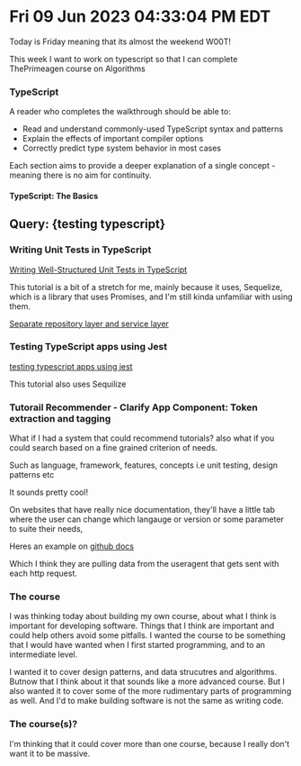 # Fri 09 Jun 2023 04:33:04 PM EDT


Today is Friday meaning that its almost the weekend W00T!

This week I want to work on typescript so that I can complete ThePrimeagen course on Algorithms



### TypeScript

A reader who completes the walkthrough should be able to:
- Read and understand commonly-used TypeScript syntax and patterns
- Explain the effects of important compiler options
- Correctly predict type system behavior in most cases


Each section aims to provide a deeper explanation of a single concept - meaning there is no aim for continuity.

#### TypeScript: The Basics



## Query: {testing typescript}

### Writing Unit Tests in TypeScript

[Writing Well-Structured Unit Tests in TypeScript](https://dev.to/arifintahu/writing-well-structured-unit-test-in-typescript-2hal)

This tutorial is a bit of a stretch for me, mainly because it uses, Sequelize, which is a library that uses Promises, and I'm still kinda unfamiliar with using them.


[Separate repository layer and service layer](https://stackoverflow.com/questions/5049363/difference-between-repository-and-service-layer)


### Testing TypeScript apps using Jest
[testing typescript apps using jest](https://blog.logrocket.com/testing-typescript-apps-using-jest/)

This tutorial also uses Sequilize



### Tutorail Recommender - Clarify App Component: Token extraction and tagging

What if I had a system that could recommend tutorials?
also what if you could search based on a fine grained criterion of needs.

Such as language, framework, features, concepts i.e unit testing, design patterns etc

It sounds pretty cool!

On websites that have really nice documentation, they'll have a little tab where the user can change which langauge or version or some parameter to suite their needs, 

Heres an example on [github docs](https://docs.github.com/en/authentication/connecting-to-github-with-ssh/generating-a-new-ssh-key-and-adding-it-to-the-ssh-agent?platform=linux)

Which I think they are pulling data from the useragent that gets sent with each http request.









### The course
I was thinking today about building my own course, about what I think is important for developing software.
Things that I think are important and could help others avoid some pitfalls. I wanted the course to be something
that I would have wanted when I first started programming, and to an intermediate level.


I wanted it to cover design patterns, and data strucutres and algorithms. Butnow that I think about it that sounds
like a more advanced course. But I also wanted it to cover some of the more rudimentary parts of programming as well.
And I'd to make building software is not the same as writing code.

### The course(s)?

I'm thinking that it could cover more than one course, because I really don't want it to be massive.


